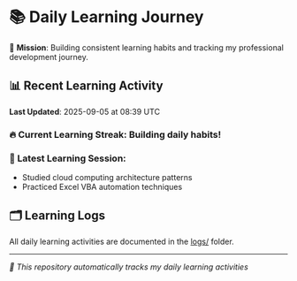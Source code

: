 # 📚 Daily Learning Journey

🎯 **Mission**: Building consistent learning habits and tracking my professional development journey.

## 📊 Recent Learning Activity

**Last Updated**: 2025-09-05 at 08:39 UTC

### 🔥 Current Learning Streak: Building daily habits!

### 📝 Latest Learning Session:
- Studied cloud computing architecture patterns
- Practiced Excel VBA automation techniques

## 🗂️ Learning Logs

All daily learning activities are documented in the [logs/](./logs/) folder.

---
*🤖 This repository automatically tracks my daily learning activities*
